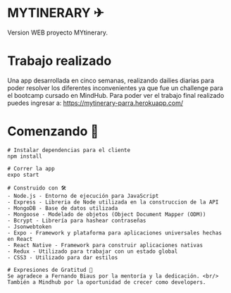 # MYTINERARY ✈
Version WEB proyecto MYtinerary.
# Trabajo realizado
Una app desarrollada en cinco semanas, realizando dailies diarias para poder resolver los diferentes inconvenientes ya que fue un challenge para el bootcamp cursado en MindHub.
Para poder ver el trabajo final realizado puedes ingresar a: https://mytinerary-parra.herokuapp.com/

# Comenzando  🚀
```
# Instalar dependencias para el cliente
npm install

# Correr la app
expo start

# Construido con 🛠️
- Node.js - Entorno de ejecución para JavaScript
- Express - Libreria de Node utilizada en la construccion de la API
- MongoDB - Base de datos utilizada
- Mongoose - Modelado de objetos (Object Document Mapper (ODM))
- Bcrypt - Librería para hashear contraseñas
- Jsonwebtoken
- Expo - Framework y plataforma para aplicaciones universales hechas en React
- React Native - Framework para construir aplicaciones nativas
- Redux - Utilizado para trabajar con un estado global
- CSS3 - Utilizado para dar estilos

# Expresiones de Gratitud 🎁
Se agradece a Fernando Biaus por la mentoría y la dedicación. <br/>
También a Mindhub por la oportunidad de crecer como developers.